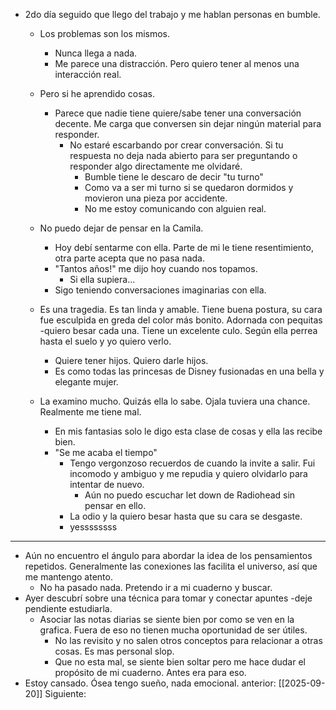 - 2do día seguido que llego del trabajo y me hablan personas en bumble.
	- Los problemas son los mismos. 
		- Nunca llega a nada. 
		- Me parece una distracción. Pero quiero tener al menos una interacción real. 
	- Pero si he aprendido cosas. 
		- Parece que nadie tiene quiere/sabe tener una conversación decente. Me carga que conversen sin dejar ningún material para responder. 
			- No estaré escarbando por crear conversación. Si tu respuesta no deja nada abierto para ser preguntando o responder algo directamente me olvidaré. 
				- Bumble tiene le descaro de decir "tu turno" 
				- Como va a ser mi turno si se quedaron dormidos y movieron una pieza por accidente. 
				- No me estoy comunicando con alguien real. 
 
	- No puedo dejar de pensar en la Camila. 
		- Hoy debí sentarme con ella. Parte de mi le tiene resentimiento, otra parte acepta que no pasa nada. 
		- "Tantos años!" me dijo hoy cuando nos topamos. 
			- Si ella supiera...
		- Sigo teniendo conversaciones imaginarias con ella.
	- Es una tragedia. Es tan linda y amable. Tiene buena postura, su cara fue esculpida en greda del color más bonito. Adornada con pequitas -quiero besar cada una. Tiene un excelente culo. Según ella perrea hasta el suelo y yo quiero verlo. 
		- Quiere tener hijos. Quiero darle hijos. 
		- Es como todas las princesas de Disney fusionadas en una bella y elegante mujer. 
	- La examino mucho. Quizás ella lo sabe. Ojala tuviera una chance. Realmente me tiene mal. 
		- En mis fantasias solo le digo esta clase de cosas y ella las recibe bien. 
		- "Se me acaba el tiempo"
			- Tengo vergonzoso recuerdos de cuando la invite a salir. Fui incomodo y ambiguo y me repudia y quiero olvidarlo para intentar de nuevo. 
				- Aún no puedo escuchar let down de Radiohead sin pensar en ello. 
			- La odio y la quiero besar hasta que su cara se desgaste. 
			- yessssssss

-----

- Aún no encuentro el ángulo para abordar la idea de los pensamientos repetidos. Generalmente las conexiones las facilita el universo, así que me mantengo atento. 
	- No ha pasado nada. Pretendo ir a mi cuaderno y buscar.
- Ayer descubrí sobre una técnica para tomar y conectar apuntes -deje pendiente estudiarla.
	- Asociar las notas diarias se siente bien por como se ven en la grafica. Fuera de eso no tienen mucha oportunidad de ser útiles. 
		- No las revisito y no salen otros conceptos para relacionar a otras cosas. Es  mas personal slop. 
		- Que no esta mal, se siente bien soltar pero me hace dudar el propósito de mi cuaderno. Antes era para eso. 
- Estoy cansado. Ósea tengo sueño, nada emocional. 
anterior: [[2025-09-20]]
Siguiente: 